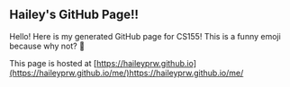 ## Hailey's GitHub Page!!

Hello! Here is my generated GitHub page for CS155!
This is a funny emoji because why not? 🐡

This page is hosted at [https://haileyprw.github.io](https://haileyprw.github.io/me/)https://haileyprw.github.io/me/

